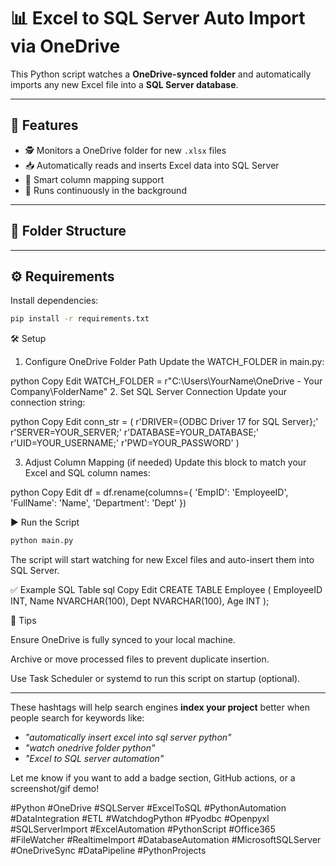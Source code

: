 # 📊 Excel to SQL Server Auto Import via OneDrive

This Python script watches a **OneDrive-synced folder** and automatically imports any new Excel file into a **SQL Server database**.

---

## 🔧 Features

- 🕵️ Monitors a OneDrive folder for new `.xlsx` files
- 📥 Automatically reads and inserts Excel data into SQL Server
- 🧠 Smart column mapping support
- 🔁 Runs continuously in the background

---

## 📁 Folder Structure


---

## ⚙️ Requirements

Install dependencies:

```bash
pip install -r requirements.txt
```

🛠️ Setup
1. Configure OneDrive Folder Path
Update the WATCH_FOLDER in main.py:

python
Copy
Edit
WATCH_FOLDER = r"C:\Users\YourName\OneDrive - Your Company\FolderName"
2. Set SQL Server Connection
Update your connection string:

python
Copy
Edit
conn_str = (
    r'DRIVER={ODBC Driver 17 for SQL Server};'
    r'SERVER=YOUR_SERVER;'
    r'DATABASE=YOUR_DATABASE;'
    r'UID=YOUR_USERNAME;'
    r'PWD=YOUR_PASSWORD'
)


3. Adjust Column Mapping (if needed)
Update this block to match your Excel and SQL column names:

python
Copy
Edit
df = df.rename(columns={
    'EmpID': 'EmployeeID',
    'FullName': 'Name',
    'Department': 'Dept'
})


▶️ Run the Script


```bash
python main.py
```

The script will start watching for new Excel files and auto-insert them into SQL Server.

✅ Example SQL Table
sql
Copy
Edit
CREATE TABLE Employee (
    EmployeeID INT,
    Name NVARCHAR(100),
    Dept NVARCHAR(100),
    Age INT
);


📌 Tips


Ensure OneDrive is fully synced to your local machine.

Archive or move processed files to prevent duplicate insertion.

Use Task Scheduler or systemd to run this script on startup (optional).

---

These hashtags will help search engines **index your project** better when people search for keywords like:

- *"automatically insert excel into sql server python"*
- *"watch onedrive folder python"*
- *"Excel to SQL server automation"*

Let me know if you want to add a badge section, GitHub actions, or a screenshot/gif demo!


#Python #OneDrive #SQLServer #ExcelToSQL #PythonAutomation #DataIntegration
#ETL #WatchdogPython #Pyodbc #Openpyxl #SQLServerImport #ExcelAutomation
#PythonScript #Office365 #FileWatcher #RealtimeImport #DatabaseAutomation
#MicrosoftSQLServer #OneDriveSync #DataPipeline #PythonProjects
